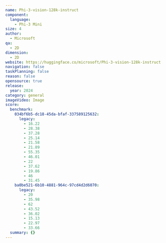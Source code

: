 ```yaml
---
name: Phi-3-vision-128k-instruct
component:
  language:
    - Phi-3 Mini
size: 4
author:
  - Microsoft
qa:
  - 2D
dimension:
  - 2D
website: https://huggingface.co/microsoft/Phi-3-vision-128k-instruct
navigation: false
taskPlanning: false
reason: false
opensource: true
release:
  year: 2024
category: general
imageVideo: Image
score:
  benchmark:
    034bf6b5-dc18-45da-bfaf-337589125632:
      legacy:
        - 16.22
        - 28.38
        - 37.28
        - 25.14
        - 21.58
        - 21.89
        - 55.35
        - 46.01
        - 22
        - 37.62
        - 19.86
        - 46
        - 31.45
    ba0be521-6b10-4881-964c-97cd4d2d6070:
      legacy:
        - 20
        - 35.98
        - 62
        - 43.52
        - 36.02
        - 15.13
        - 22.97
        - 33.66
  summary: {}
---
```

